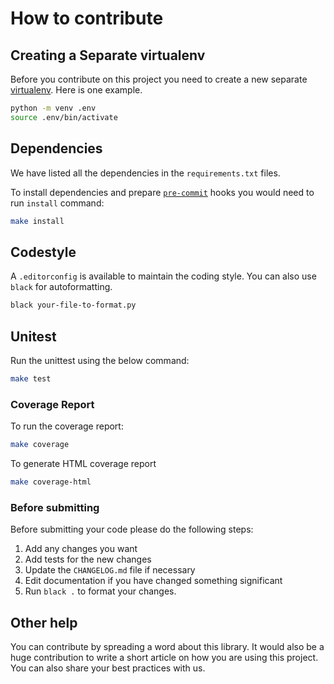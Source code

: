 # How to contribute

## Creating a Separate virtualenv

Before you contribute on this project you need to create a new separate [virtualenv](https://docs.python.org/3/library/venv.html).
Here is one example.

```bash
python -m venv .env
source .env/bin/activate
```

## Dependencies

We have listed all the dependencies in the `requirements.txt` files.

To install dependencies and prepare [`pre-commit`](https://pre-commit.com/) hooks you would need to run `install` command:

```bash
make install
```

## Codestyle

A `.editorconfig` is available to maintain the coding style. You can also use `black` for autoformatting.

```bash
black your-file-to-format.py
```

## Unitest

Run the unittest using the below command:

```bash
make test
```

### Coverage Report

To run the coverage report:

```bash
make coverage
```

To generate HTML coverage report

```bash
make coverage-html
```

### Before submitting

Before submitting your code please do the following steps:

1. Add any changes you want
1. Add tests for the new changes
1. Update the `CHANGELOG.md` file if necessary
1. Edit documentation if you have changed something significant
1. Run `black .` to format your changes.

## Other help

You can contribute by spreading a word about this library.
It would also be a huge contribution to write
a short article on how you are using this project.
You can also share your best practices with us.
